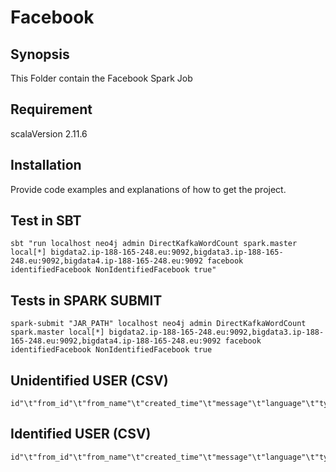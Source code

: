 # Facebook


## Synopsis

This Folder contain the Facebook Spark Job

## Requirement

scalaVersion 2.11.6

## Installation

Provide code examples and explanations of how to get the project.

## Test in SBT

```
sbt "run localhost neo4j admin DirectKafkaWordCount spark.master local[*] bigdata2.ip-188-165-248.eu:9092,bigdata3.ip-188-165-248.eu:9092,bigdata4.ip-188-165-248.eu:9092 facebook  identifiedFacebook NonIdentifiedFacebook true"
```

## Tests in SPARK SUBMIT

```
spark-submit "JAR_PATH" localhost neo4j admin DirectKafkaWordCount spark.master local[*] bigdata2.ip-188-165-248.eu:9092,bigdata3.ip-188-165-248.eu:9092,bigdata4.ip-188-165-248.eu:9092 facebook  identifiedFacebook NonIdentifiedFacebook true
```

## Unidentified USER (CSV)

```
id"\t"from_id"\t"from_name"\t"created_time"\t"message"\t"language"\t"type"\t"likes_count"\t"shares_count"\t"comment_count
```

## Identified USER (CSV)

```
id"\t"from_id"\t"from_name"\t"created_time"\t"message"\t"language"\t"type"\t"likes_count"\t"shares_count"\t"comment_count"\t"IdUser
```